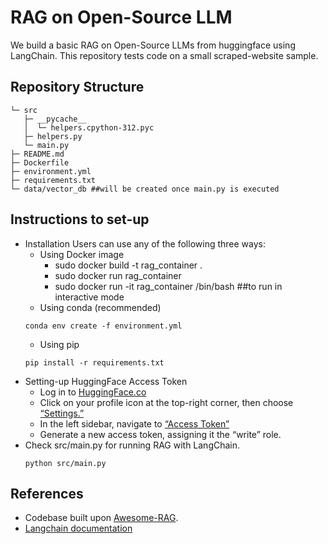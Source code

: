 
# RAG on Open-Source LLM
We build a basic RAG on Open-Source LLMs from huggingface using LangChain.
This repository tests code on a small scraped-website sample.

## Repository Structure
```
└─ src
   ├─ __pycache__
   │  └─ helpers.cpython-312.pyc
   ├─ helpers.py
   └─ main.py 
├─ README.md
├─ Dockerfile
├─ environment.yml
├─ requirements.txt
└─ data/vector_db ##will be created once main.py is executed
```

## Instructions to set-up
* Installation
Users can use any of the following three ways: 
    - Using Docker image
        * sudo docker build -t rag_container .
        * sudo docker run rag_container
        * sudo docker run -it rag_container /bin/bash  ##to run in interactive mode
    - Using conda (recommended)
    ```
    conda env create -f environment.yml
    ```
    - Using pip
    ```
    pip install -r requirements.txt
    ```
* Setting-up HuggingFace Access Token
    - Log in to [HuggingFace.co](https://huggingface.co/)
    - Click on your profile icon at the top-right corner, then choose [“Settings.”](https://huggingface.co/settings/)
    - In the left sidebar, navigate to [“Access Token”](https://huggingface.co/settings/tokens)
    - Generate a new access token, assigning it the “write” role.
* Check src/main.py for running RAG with LangChain.
    ```
    python src/main.py
    ```

## References
* Codebase built upon [Awesome-RAG](https://github.com/lucifertrj/Awesome-RAG).
* [Langchain documentation](https://python.langchain.com/docs/modules/data_connection/)


